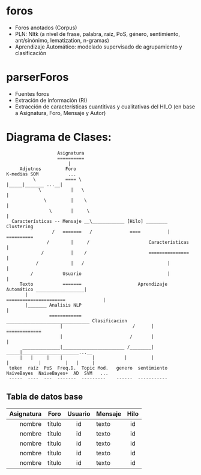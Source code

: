 # foros
- Foros anotados (Corpus)
- PLN: Nltk (a nivel de frase, palabra, raíz, PoS, género, sentimiento, ant/sinónimo, lematization, n-gramas)
- Aprendizaje Automático: modelado supervisado de agrupamiento y clasificación

# parserForos
- Fuentes foros
- Extración de información (RI)
- Extracción de características cuantitivas y cualitativas del HILO (en base a Asignatura, Foro, Mensaje y Autor)

# Diagrama de Clases:
          
                           
                           
                       Asignatura     
                       ==========     
                           |
         Adjutnos         Foro                                               K-medias SOM           ... 
              \           ==== \                                                 |_____|_______ ...__|
                \           |   \                                                            |                
                  \         |    \                                                           |
                    \       |     \                                                          |                  
      Características -- Mensaje __\____________ [Hilo] ________                          Clustering
                     /   =======   /              ====          |                         ==========
                   /        |     /                      Caracteristicas                      |
                 /          |    /                       ===============                      |
               /            |   /                               |                             |
             /           Usuario                                |                             |
         Texto           =======                     Aprendizaje Automático __________________|
           |                                         ======================              |
           |_______ Analisis NLP                                                         |
                    ============                    _______________________________ Clasificacion
                        |                          /      |                         =============
                        |                         /       |                              | 
          ______________|_______________________ /________|                         _____|_____________________...__
         |   |     |    |           |           |         |                        |           |         |   |     |
     token  raíz  PoS  Freq.D.  Topic Mod.   genero  sentimiento              NaïveBayes  NaïveBayes+  AD  SVM   ...
     -----  ----  ---  -------  ---------    ------  -----------

## Tabla de datos base
| Asignatura    | Foro          | Usuario   | Mensaje   | Hilo      |
| ------------: | --------------| :--------:| --------- | :--------:|
| nombre        | título        | id        | texto     | id        |
| nombre        | título        | id        | texto     | id        |
| nombre        | título        | id        | texto     | id        |
| nombre        | título        | id        | texto     | id        |
| nombre        | título        | id        | texto     | id        |